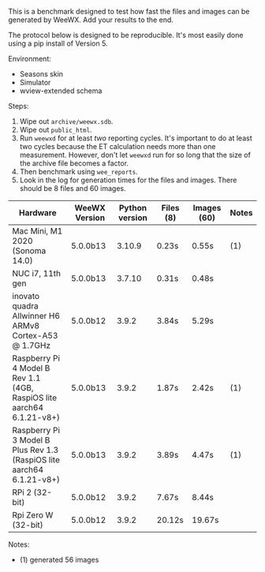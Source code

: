 This is a benchmark designed to test how fast the files and images can be
generated by WeeWX. Add your results to the end.

The protocol below is designed to be reproducible. It's most easily done using
a pip install of Version 5.

Environment:
- Seasons skin
- Simulator
- wview-extended schema

Steps:
1. Wipe out `archive/weewx.sdb`.
2. Wipe out `public_html`.
3. Run `weewxd` for at least *two* reporting cycles. It's important to do at 
   least two cycles because the ET calculation needs more than one measurement. 
   However, don't let `weewxd` run for so long that the size of the archive file 
   becomes a factor.
4. Then benchmark using `wee_reports`.
5. Look in the log for generation times for the files and images. There should
   be 8 files and 60 images.

| Hardware                                                  | WeeWX Version | Python version | Files (8) | Images (60) | Notes |
|-----------------------------------------------------------|---------------|----------------|-----------|-------------|-------|
| Mac Mini, M1 2020 (Sonoma 14.0)                           | 5.0.0b13      | 3.10.9         | 0.23s     | 0.55s       |  (1)  |
| NUC i7, 11th gen                                          | 5.0.0b13      | 3.7.10         | 0.31s     | 0.48s       |       |
| inovato quadra Allwinner H6<br/>ARMv8 Cortex-A53 @ 1.7GHz | 5.0.0b12      | 3.9.2          | 3.84s     | 5.29s       |       |
| Raspberry Pi 4 Model B Rev 1.1 <br>(4GB, RaspiOS lite aarch64 6.1.21-v8+)          | 5.0.0b13      | 3.9.2          | 1.87s     | 2.42s       |  (1)  |
| Raspberry Pi 3 Model B Plus Rev 1.3 <br>(RaspiOS lite aarch64 6.1.21-v8+)              | 5.0.0b13      | 3.9.2          | 3.89s     | 4.47s       |  (1)  |
| RPi 2 (32-bit)                                            | 5.0.0b12      | 3.9.2          | 7.67s     | 8.44s       |       |
| Rpi Zero W (32-bit)                                       | 5.0.0b12      | 3.9.2          | 20.12s    | 19.67s      |       |


Notes:
 * (1) generated 56 images
